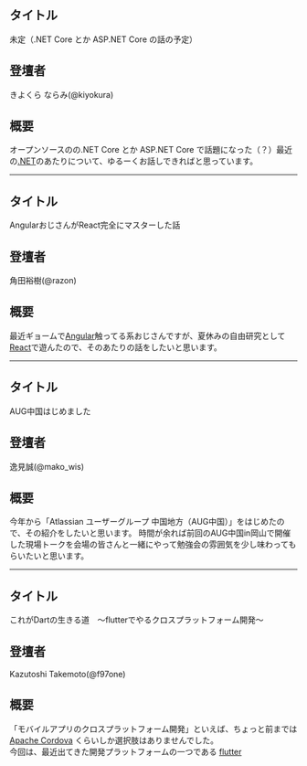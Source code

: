 ## タイトル

未定（.NET Core とか ASP.NET Core の話の予定）

## 登壇者

きよくら ならみ(@kiyokura)

## 概要
オープンソースのの.NET Core とか ASP.NET Core で話題になった（？）最近の[.NET](http://dot.net/)のあたりについて、ゆるーくお話しできればと思っています。

***

## タイトル

AngularおじさんがReact完全にマスターした話

## 登壇者

角田裕樹(@razon)

## 概要

最近ギョームで[Angular](https://angularjs.org/)触ってる系おじさんですが、夏休みの自由研究として[React](https://facebook.github.io/react/)で遊んたので、そのあたりの話をしたいと思います。

***

## タイトル

AUG中国はじめました

## 登壇者

逸見誠(@mako_wis)

## 概要

今年から「Atlassian ユーザーグループ 中国地方（AUG中国）」をはじめたので、その紹介をしたいと思います。
時間が余れば前回のAUG中国in岡山で開催した現場トークを会場の皆さんと一緒にやって勉強会の雰囲気を少し味わってもらいたいと思います。

***

## タイトル

これがDartの生きる道　～flutterでやるクロスプラットフォーム開発～

## 登壇者

Kazutoshi Takemoto(@f97one)

## 概要

「モバイルアプリのクロスプラットフォーム開発」といえば、ちょっと前までは [Apache Cordova](https://cordova.apache.org/) くらいしか選択肢はありませんでした。  
今回は、最近出てきた開発プラットフォームの一つである [flutter](https://flutter.io/) 